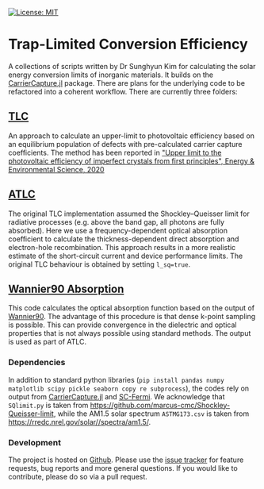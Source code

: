 [![License: MIT](https://img.shields.io/badge/License-MIT-yellow.svg)](https://opensource.org/licenses/MIT)

# Trap-Limited Conversion Efficiency

A collections of scripts written by Dr Sunghyun Kim for calculating the solar energy conversion limits of inorganic materials. It builds on the [CarrierCapture.jl](https://github.com/WMD-group/CarrierCapture.jl) package. There are plans for the underlying code to be refactored into a coherent workflow.  There are currently three folders:

## [TLC](tlc)

An approach to calculate an upper-limit to photovoltaic efficiency based on an equilibrium population of defects with pre-calculated carrier capture coefficients. The method has been reported in ["Upper limit to the photovoltaic efficiency of imperfect crystals from first principles", Energy & Environmental Science, 2020](https://pubs.rsc.org/en/content/articlelanding/2020/ee/d0ee00291g)

## [ATLC](atlc)

The original TLC implementation assumed the Shockley–Queisser limit for radiative processes (e.g. above the band gap, all photons are fully absorbed). Here we use a frequency-dependent optical absorption coefficient to calculate the thickness-dependent direct absorption and electron-hole recombination. This approach results in a more realistic estimate of the short-circuit current and device performance limits. The original TLC behaviour is obtained by setting `l_sq=true`.

## [Wannier90 Absorption](wannier90-absorption)

This code calculates the optical absorption function based on the output of [Wannier90](http://www.wannier.org). The advantage of this procedure is that dense k-point sampling is possible. This can provide convergence in the dielectric and optical properties that is not always possible using standard methods. The output is used as part of ATLC.

### Dependencies 

In addition to standard python libraries (`pip install pandas numpy matplotlib scipy pickle seaborn copy re subprocess`), the codes rely on output from [CarrierCapture.jl](https://github.com/WMD-group/CarrierCapture.jl) and [SC-Fermi](https://github.com/jbuckeridge/sc-fermi). We acknowledge that `SQlimit.py` is taken from https://github.com/marcus-cmc/Shockley-Queisser-limit, while the AM1.5 solar spectrum `ASTMG173.csv` is taken from https://rredc.nrel.gov/solar//spectra/am1.5/. 

### Development

The project is hosted on [Github](https://github.com/WMD-group/traplimitedconversion).
Please use the [issue tracker](https://github.com/WMD-group/carriercapture/issues/) for feature requests, bug reports and more general questions. If you would like to contribute, please do so via a pull request.




